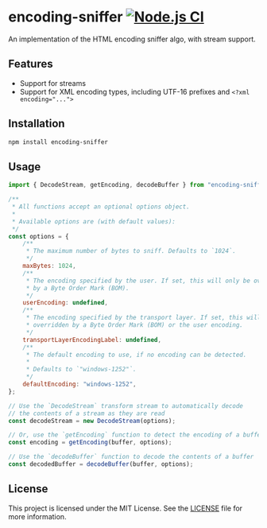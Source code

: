 # encoding-sniffer [![Node.js CI](https://github.com/fb55/encoding-sniffer/actions/workflows/nodejs-test.yml/badge.svg)](https://github.com/fb55/encoding-sniffer/actions/workflows/nodejs-test.yml)

An implementation of the HTML encoding sniffer algo, with stream support.

## Features

-   Support for streams
-   Support for XML encoding types, including UTF-16 prefixes and
    `<?xml encoding="...">`

## Installation

```bash
npm install encoding-sniffer
```

## Usage

```js
import { DecodeStream, getEncoding, decodeBuffer } from "encoding-sniffer";

/**
 * All functions accept an optional options object.
 *
 * Available options are (with default values):
 */
const options = {
    /**
     * The maximum number of bytes to sniff. Defaults to `1024`.
     */
    maxBytes: 1024,
    /**
     * The encoding specified by the user. If set, this will only be overridden
     * by a Byte Order Mark (BOM).
     */
    userEncoding: undefined,
    /**
     * The encoding specified by the transport layer. If set, this will only be
     * overridden by a Byte Order Mark (BOM) or the user encoding.
     */
    transportLayerEncodingLabel: undefined,
    /**
     * The default encoding to use, if no encoding can be detected.
     *
     * Defaults to `"windows-1252"`.
     */
    defaultEncoding: "windows-1252",
};

// Use the `DecodeStream` transform stream to automatically decode
// the contents of a stream as they are read
const decodeStream = new DecodeStream(options);

// Or, use the `getEncoding` function to detect the encoding of a buffer
const encoding = getEncoding(buffer, options);

// Use the `decodeBuffer` function to decode the contents of a buffer
const decodedBuffer = decodeBuffer(buffer, options);
```

## License

This project is licensed under the MIT License. See the [LICENSE](/LICENSE) file
for more information.
